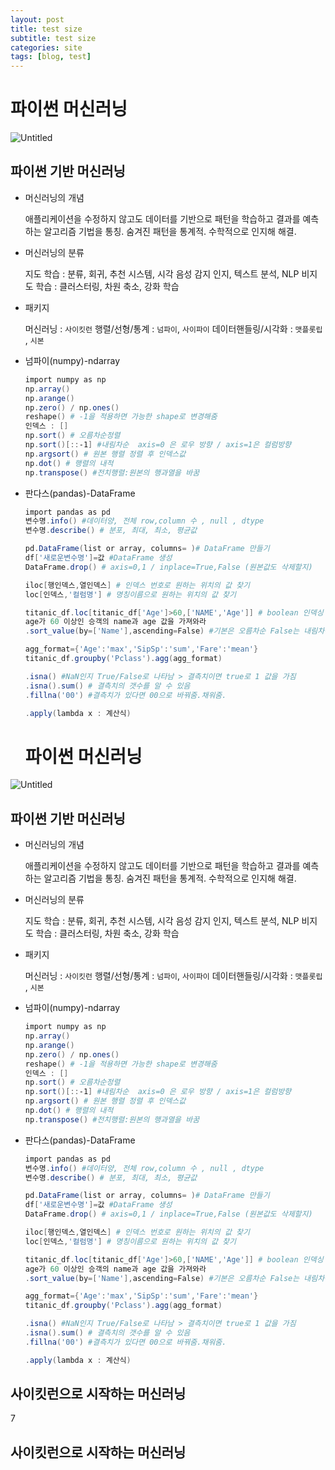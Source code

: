 ```yaml
---
layout: post
title: test size    
subtitle: test size
categories: site
tags: [blog, test]
---
```

# 파이썬 머신러닝

![Untitled](Untitled.png)

## 파이썬 기반 머신러닝

- 머신러닝의 개념
    
    애플리케이션을 수정하지 않고도 데이터를 기반으로 패턴을 학습하고 결과를 예측하는 알고리즘 기법을 통칭. 숨겨진 패턴을 통계적. 수학적으로 인지해 해결.
    
- 머신러닝의 분류
    
    지도 학습 : 분류, 회귀, 추천 시스템, 시각 음성 감지 인지, 텍스트 분석, NLP
    비지도 학습 : 클러스터링, 차원 축소, 강화 학습
    
- 패키지
    
    머신러닝 : `사이킷런` 
    행렬/선형/통계 : `넘파이`, `사이파이`
    데이터핸들링/시각화 : `맷플롯립` , `시본`
    
- 넘파이(numpy)-ndarray
    
    ```powershell
    import numpy as np
    np.array()
    np.arange()
    np.zero() / np.ones()
    reshape() # -1을 적용하면 가능한 shape로 변경해줌
    인덱스 : []
    np.sort() # 오름차순정렬
    np.sort()[::-1] #내림차순  axis=0 은 로우 방향 / axis=1은 컬럼방향
    np.argsort() # 원본 행렬 정렬 후 인덱스값
    np.dot() # 행렬의 내적
    np.transpose() #전치행렬:원본의 행과열을 바꿈
    ```
    
- 판다스(pandas)-DataFrame
    
    ```powershell
    import pandas as pd
    변수명.info() #데이터양, 전체 row,column 수 , null , dtype
    변수명.describe() # 분포, 최대, 최소, 평균값
    ```
    
    ```powershell
    pd.DataFrame(list or array, columns= )# DataFrame 만들기
    df['새로운변수명']=값 #DataFrame 생성
    DataFrame.drop() # axis=0,1 / inplace=True,False (원본값도 삭제할지)
    
    iloc[행인덱스,열인덱스] # 인덱스 번호로 원하는 위치의 값 찾기
    loc[인덱스,'컬럼명'] # 명칭이름으로 원하는 위치의 값 찾기
    
    titanic_df.loc[titanic_df['Age']>60,['NAME','Age']] # boolean 인덱싱
    age가 60 이상인 승객의 name과 age 값을 가져와라
    .sort_value(by=['Name'],ascending=False) #기본은 오름차순 False는 내림차순 정렬
    
    ```
    
    ```powershell
    agg_format={'Age':'max','SipSp':'sum','Fare':'mean'}
    titanic_df.groupby('Pclass').agg(agg_format)
    ```
    
    ```powershell
    .isna() #NaN인지 True/False로 나타남 > 결측치이면 true로 1 값을 가짐
    .isna().sum() # 결측치의 갯수를 알 수 있음
    .fillna('00') #결측치가 있다면 00으로 바꿔줌.채워줌.
    
    ```
    
    ```powershell
    .apply(lambda x : 계산식)
    
    ```
    # 파이썬 머신러닝

![Untitled](https://user-images.githubusercontent.com/105686942/179644517-366f5b10-3484-4e4a-9e1f-e5d7f5592bee.png)

## 파이썬 기반 머신러닝

- 머신러닝의 개념
    
    애플리케이션을 수정하지 않고도 데이터를 기반으로 패턴을 학습하고 결과를 예측하는 알고리즘 기법을 통칭. 숨겨진 패턴을 통계적. 수학적으로 인지해 해결.
    
- 머신러닝의 분류
    
    지도 학습 : 분류, 회귀, 추천 시스템, 시각 음성 감지 인지, 텍스트 분석, NLP
    비지도 학습 : 클러스터링, 차원 축소, 강화 학습
    
- 패키지
    
    머신러닝 : `사이킷런` 
    행렬/선형/통계 : `넘파이`, `사이파이`
    데이터핸들링/시각화 : `맷플롯립` , `시본`
    
- 넘파이(numpy)-ndarray
    
    ```powershell
    import numpy as np
    np.array()
    np.arange()
    np.zero() / np.ones()
    reshape() # -1을 적용하면 가능한 shape로 변경해줌
    인덱스 : []
    np.sort() # 오름차순정렬
    np.sort()[::-1] #내림차순  axis=0 은 로우 방향 / axis=1은 컬럼방향
    np.argsort() # 원본 행렬 정렬 후 인덱스값
    np.dot() # 행렬의 내적
    np.transpose() #전치행렬:원본의 행과열을 바꿈
    ```
    
- 판다스(pandas)-DataFrame
    
    ```powershell
    import pandas as pd
    변수명.info() #데이터양, 전체 row,column 수 , null , dtype
    변수명.describe() # 분포, 최대, 최소, 평균값
    ```
    
    ```powershell
    pd.DataFrame(list or array, columns= )# DataFrame 만들기
    df['새로운변수명']=값 #DataFrame 생성
    DataFrame.drop() # axis=0,1 / inplace=True,False (원본값도 삭제할지)
    
    iloc[행인덱스,열인덱스] # 인덱스 번호로 원하는 위치의 값 찾기
    loc[인덱스,'컬럼명'] # 명칭이름으로 원하는 위치의 값 찾기
    
    titanic_df.loc[titanic_df['Age']>60,['NAME','Age']] # boolean 인덱싱
    age가 60 이상인 승객의 name과 age 값을 가져와라
    .sort_value(by=['Name'],ascending=False) #기본은 오름차순 False는 내림차순 정렬
    
    ```
    
    ```powershell
    agg_format={'Age':'max','SipSp':'sum','Fare':'mean'}
    titanic_df.groupby('Pclass').agg(agg_format)
    ```
    
    ```powershell
    .isna() #NaN인지 True/False로 나타남 > 결측치이면 true로 1 값을 가짐
    .isna().sum() # 결측치의 갯수를 알 수 있음
    .fillna('00') #결측치가 있다면 00으로 바꿔줌.채워줌.
    
    ```
    
    ```powershell
    .apply(lambda x : 계산식)
    
    ```
    

## 사이킷런으로 시작하는 머신러닝
7
## 사이킷런으로 시작하는 머신러닝